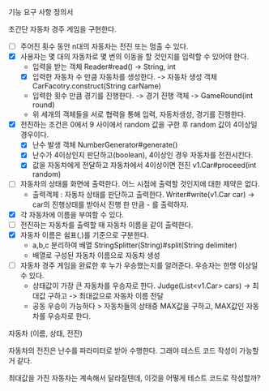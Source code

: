 기능 요구 사항 정의서

초간단 자동차 경주 게임을 구현한다.
- [ ] 주어진 횟수 동안 n대의 자동차는 전진 또는 멈출 수 있다.
- [x] 사용자는 몇 대의 자동차로 몇 번의 이동을 할 것인지를 입력할 수 있어야 한다.
  - 입력을 받는 객체 Reader#read() -> String, int
  - [x] 입력한 자동차 수 만큼 자동차를 생성한다. -> 자동차 생성 객체 CarFacotry.construct(String carName)
  - 입력한 횟수 만큼 경기를 진행한다. -> 경기 진행 객체 -> GameRound(int round)
  - 위 세개의 객체들을 서로 협력을 통해 입력, 자동차생성, 경기를 진행한다.
- [x] 전진하는 조건은 0에서 9 사이에서 random 값을 구한 후 random 값이 4이상일 경우이다.
  - [x] 난수 발생 객체 NumberGenerator#generate()
  - [x] 난수가 4이상인지 판단하고(boolean), 4이상인 경우 자동차를 전진시킨다.
  - [x] 값을 자동차에게 전달하고 자동차에서 4이상이면 전진 v1.Car#proceed(int random)
- [ ] 자동차의 상태를 화면에 출력한다. 어느 시점에 출력할 것인지에 대한 제약은 없다.
  - 출력객체 : 자동차 상태를 판단하고 출력한다. Writer#write(v1.Car car) -> car의 진행상태를 받아서 진행 한 만큼 - 를 출력하자.
- [x] 각 자동차에 이름을 부여할 수 있다.
- [ ] 전진하는 자동차를 출력할 때 자동차 이름을 같이 출력한다.
- [x] 자동차 이름은 쉼표(,)를 기준으로 구분한다.
  - a,b,c 분리하여 배열 StringSplitter(String)#split(String delimiter)
  - 배열로 구성된 자동차 이름으로 자동차 생성
- [ ] 자동차 경주 게임을 완료한 후 누가 우승했는지를 알려준다. 우승자는 한명 이상일 수 있다.
  - 상태값이 가장 큰 자동차를 우승자로 한다. Judge(List<v1.Car> cars) -> 최대값 구하고 -> 최대값으로 자동차 이름 전달
  - 공동 우승이 가능하다 > 자동차들의 상태중 MAX값을 구하고, MAX값인 자동차를 우승자로 한다.

자동차 (이름, 상태, 전진)

자동차의 전진은 난수를 파라미터로 받아 수행한다. 그래야 테스트 코드 작성이 가능할거 같다.

최대값을 가진 자동차는 계속해서 달라질텐데, 이것을 어떻게 테스트 코드로 작성할까?

